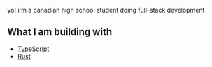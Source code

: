 yo! i'm a canadian high school student doing full-stack development

## What I am building with
- [TypeScript](https://www.typescriptlang.org/)
- [Rust](https://www.rust-lang.org/)
